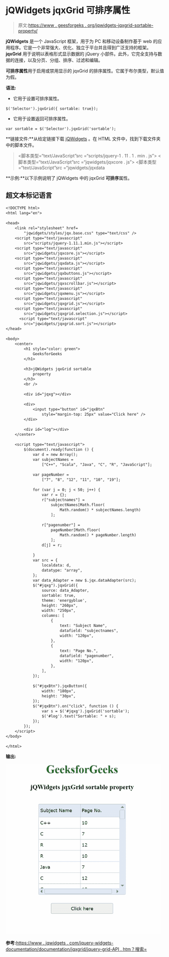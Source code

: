 # jQWidgets jqxGrid 可排序属性

> 原文:[https://www . geesforgeks . org/jqwidgets-jqxgrid-sortable-property/](https://www.geeksforgeeks.org/jqwidgets-jqxgrid-sortable-property/)

**jQWidgets** 是一个 JavaScript 框架，用于为 PC 和移动设备制作基于 web 的应用程序。它是一个非常强大、优化、独立于平台并且得到广泛支持的框架。 **jqxGrid** 用于说明以表格形式显示数据的 jQuery 小部件。此外，它完全支持与数据的连接，以及分页、分组、排序、过滤和编辑。

**可排序属性**用于启用或禁用显示的 jqxGrid 的排序属性。它属于布尔类型，默认值为假。

**语法:**

*   它用于设置可排序属性。

```
$('Selector').jqxGrid({ sortable: true});
```

*   它用于设置返回可排序属性。

```
var sortable = $('Selector').jqxGrid('sortable');
```

**链接文件:**从给定链接下载 [jQWidgets](https://www.jqwidgets.com/download/) 。在 HTML 文件中，找到下载文件夹中的脚本文件。

> <link rel="”stylesheet”" href="”jqwidgets/styles/jqx.base.css”" type="”text/css”">
> <脚本类型=“text/JavaScript”src =“scripts/jquery-1 . 11 . 1 . min . js”></脚本>
> <脚本类型=“text/JavaScript”src =“jqwidgets/jqxcore . js”></脚本>
> <脚本类型=“text/JavaScript”src =“jqwidgets/jqxdata

**示例:**以下示例说明了 jQWidgets 中的 jqxGrid **可排序**属性。

## 超文本标记语言

```
<!DOCTYPE html>
<html lang="en">

<head>
    <link rel="stylesheet" href=
        "jqwidgets/styles/jqx.base.css" type="text/css" />
    <script type="text/javascript" 
        src="scripts/jquery-1.11.1.min.js"></script>
    <script type="text/javascript" 
        src="jqwidgets/jqxcore.js"></script>
    <script type="text/javascript" 
        src="jqwidgets/jqxdata.js"></script>
    <script type="text/javascript" 
        src="jqwidgets/jqxbuttons.js"></script>
    <script type="text/javascript" 
        src="jqwidgets/jqxscrollbar.js"></script>
    <script type="text/javascript" 
        src="jqwidgets/jqxmenu.js"></script>
    <script type="text/javascript" 
        src="jqwidgets/jqxgrid.js"></script>
    <script type="text/javascript" 
        src="jqwidgets/jqxgrid.selection.js"></script>
      <script type="text/javascript" 
        src="jqwidgets/jqxgrid.sort.js"></script>
</head>

<body>
    <center>
        <h1 style="color: green">
            GeeksforGeeks
        </h1>

        <h3>jQWidgets jqxGrid sortable
            property
        </h3>
        <br />

        <div id="jqxg"></div>

        <div>
            <input type="button" id="jqxBtn" 
                style="margin-top: 25px" value="Click here" />
        </div>

        <div id="log"></div>
    </center>

    <script type="text/javascript">
        $(document).ready(function () {
            var d = new Array();
            var subjectNames =
                ["C++", "Scala", "Java", "C", "R", "JavaScript"];

            var pageNumber =
                ["7", "8", "12", "11", "10", "19"];

            for (var j = 0; j < 50; j++) {
                var r = {};
                r["subjectnames"] =
                    subjectNames[Math.floor(
                        Math.random() * subjectNames.length)
                    ];

                r["pagenumber"] =
                    pageNumber[Math.floor(
                        Math.random() * pageNumber.length)
                    ];
                d[j] = r;

            }
            var src = {
                localdata: d,
                datatype: "array",
            };
            var data_Adapter = new $.jqx.dataAdapter(src);
            $("#jqxg").jqxGrid({
                source: data_Adapter,
                sortable: true,
                theme: 'energyblue',
                height: "260px",
                width: "250px",
                columns: [
                    {
                        text: "Subject Name",
                        datafield: "subjectnames",
                        width: "120px",
                    },
                    {
                        text: "Page No.",
                        datafield: "pagenumber",
                        width: "120px",
                    },
                ],
            });

            $("#jqxBtn").jqxButton({
                width: "180px",
                height: "30px",
            });
            $("#jqxBtn").on("click", function () {
                var s = $('#jqxg').jqxGrid('sortable');
                $('#log').text("Sortable: " + s);
            });
        });
    </script>
</body>

</html>
```

**输出:**

![](img/86185b4b6f32a9c77cbf1155e2b54f39.png)

**参考:**[https://www . jqwidgets . com/jquery-widgets-documentation/documentation/jqxgrid/jquery-grid-API . htm？搜索=](https://www.jqwidgets.com/jquery-widgets-documentation/documentation/jqxgrid/jquery-grid-api.htm?search=)